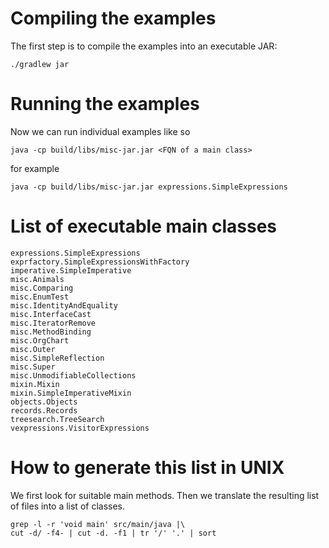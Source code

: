# Compiling the examples

The first step is to compile the examples into an executable JAR:

    ./gradlew jar

# Running the examples

Now we can run individual examples like so

    java -cp build/libs/misc-jar.jar <FQN of a main class>

for example

    java -cp build/libs/misc-jar.jar expressions.SimpleExpressions

# List of executable main classes

```
expressions.SimpleExpressions
exprfactory.SimpleExpressionsWithFactory
imperative.SimpleImperative
misc.Animals
misc.Comparing
misc.EnumTest
misc.IdentityAndEquality
misc.InterfaceCast
misc.IteratorRemove
misc.MethodBinding
misc.OrgChart
misc.Outer
misc.SimpleReflection
misc.Super
misc.UnmodifiableCollections
mixin.Mixin
mixin.SimpleImperativeMixin
objects.Objects
records.Records
treesearch.TreeSearch
vexpressions.VisitorExpressions
```

# How to generate this list in UNIX

We first look for suitable main methods.
Then we translate the resulting list of files into a list of classes.

```
grep -l -r 'void main' src/main/java |\
cut -d/ -f4- | cut -d. -f1 | tr '/' '.' | sort
```